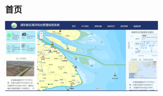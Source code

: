 # 首页
![1](https://github.com/zhangtengfei91/pudong/blob/master/src/main/resources/static/img/index.png)

